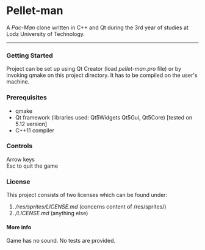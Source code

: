 # Pellet-man

A *Pac-Man* clone written in C++ and Qt during the 3rd year of studies at Lodz University of Technology.
***
### Getting Started

Project can be set up using Qt Creator (load *pellet-man.pro* file) or by invoking qmake on this project directory. It has to be compiled on the user's machine.

### Prerequisites

- qmake
- Qt framework (libraries used: Qt5Widgets Qt5Gui, Qt5Core) [tested on 5.12 version]
- C++11 compiler

### Controls
Arrow keys  
Esc to quit the game

### License

This project consists of two licenses which can be found under:
1. */res/sprites/LICENSE.md* (concerns content of /res/sprites/)
2. */LICENSE.md* (anything else)

#### More info

Game has no sound. No tests are provided.
